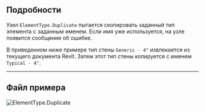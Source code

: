 ## Подробности
Узел `ElementType.Duplicate` пытается скопировать заданный тип элемента с заданным именем. Если имя уже используется, на узле появится сообщение об ошибке.

В приведенном ниже примере тип стены `Generic - 4"` извлекается из текущего документа Revit. Затем этот тип стены копируется с именем `Typical - 4"`.
___
## Файл примера

![ElementType.Duplicate](./Revit.Elements.ElementType.Duplicate_img.jpg)
